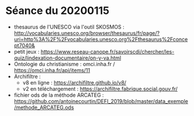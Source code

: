 # Séance du 20200115

* thesaurus de l'UNESCO via l'outil SKOSMOS : http://vocabularies.unesco.org/browser/thesaurus/fr/page/?uri=http%3A%2F%2Fvocabularies.unesco.org%2Fthesaurus%2Fconcept7040&
* petit jeux : https://www.reseau-canope.fr/savoirscdi/chercher/les-quiz/lindexation-documentaire/on-y-va.html
* Ontologie du christianisme : omci.inha.fr / https://omci.inha.fr/api/items/11 
* Archifiltre :
  * v8 en ligne : https://archifiltre.github.io/v8/
  * v2 en téléchargement : https://archifiltre.fabrique.social.gouv.fr/
* fichier ods de la méthode ARCATEG : https://github.com/antoinecourtin/DEFI_2019/blob/master/data_exemple/methode_ARCATEG.ods

 
